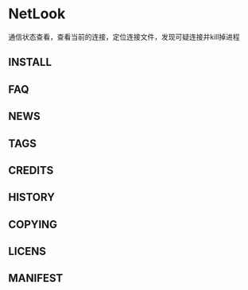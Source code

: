 # NetLook
通信状态查看，查看当前的连接，定位连接文件，发现可疑连接并kill掉进程

## INSTALL
## FAQ
## NEWS
## TAGS
## CREDITS
## HISTORY
## COPYING
## LICENS
## MANIFEST
